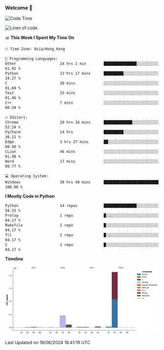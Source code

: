 ### Welcome 👋

<!--START_SECTION:waka-->
![Code Time](http://img.shields.io/badge/Code%20Time-198%20hrs%2025%20mins-blue)

![Lines of code](https://img.shields.io/badge/From%20Hello%20World%20I%27ve%20Written-2.8%20million%20lines%20of%20code-blue)

📊 **This Week I Spent My Time On** 

```text
🕑︎ Time Zone: Asia/Hong_Kong

💬 Programming Languages: 
Other                    24 hrs 1 min        ███████████████░░░░░░░░░░   61.91 % 
Python                   13 hrs 17 mins      █████████░░░░░░░░░░░░░░░░   34.27 % 
C                        39 mins             ░░░░░░░░░░░░░░░░░░░░░░░░░   01.69 % 
Text                     33 mins             ░░░░░░░░░░░░░░░░░░░░░░░░░   01.46 % 
C++                      7 mins              ░░░░░░░░░░░░░░░░░░░░░░░░░   00.34 % 

🔥 Editors: 
Chrome                   20 hrs 16 mins      █████████████░░░░░░░░░░░░   52.24 % 
PyCharm                  14 hrs              █████████░░░░░░░░░░░░░░░░   36.11 % 
Edge                     3 hrs 27 mins       ██░░░░░░░░░░░░░░░░░░░░░░░   08.90 % 
CLion                    46 mins             ░░░░░░░░░░░░░░░░░░░░░░░░░   01.98 % 
Word                     17 mins             ░░░░░░░░░░░░░░░░░░░░░░░░░   00.77 % 

💻 Operating System: 
Windows                  38 hrs 48 mins      █████████████████████████   100.00 % 
```

**I Mostly Code in Python** 

```text
Python                   14 repos            ███████████████░░░░░░░░░░   58.33 % 
Prolog                   1 repo              █░░░░░░░░░░░░░░░░░░░░░░░░   04.17 % 
Makefile                 1 repo              █░░░░░░░░░░░░░░░░░░░░░░░░   04.17 % 
Tcl                      1 repo              █░░░░░░░░░░░░░░░░░░░░░░░░   04.17 % 
C                        1 repo              █░░░░░░░░░░░░░░░░░░░░░░░░   04.17 % 
```



**Timeline**

![Lines of Code chart](https://raw.githubusercontent.com/xhj2501/xhj2501/main/assets/bar_graph.png)


 Last Updated on 19/06/2024 18:41:19 UTC
<!--END_SECTION:waka-->



